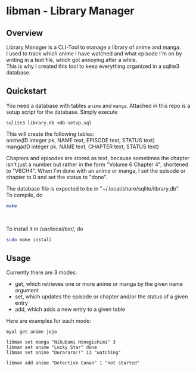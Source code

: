 # libman - Library Manager

## Overview

Library Manager is a CLI-Tool to manage a library of anime and manga.  
I used to track which anime I have watched and what episode I'm on by
writing in a text file, which got annoying after a while.  
This is why I created this tool to keep everything organized in a
sqlite3 database.  

## Quickstart

You need a database with tables `anime` and `manga`. Attached in this
repo is a setup script for the database. Simply execute
```
sqlite3 library.db <db-setup.sql
```

This will create the following tables:  
anime(ID integer pk, NAME text, EPISODE text, STATUS text)  
manga(ID integer pk, NAME text, CHAPTER text, STATUS text)  

Chapters and episodes are stored as text, because sometimes the chapter
isn't just a number but rather in the form "Volume 6 Chapter 4",
shortened to "V6CH4". When I'm done with an anime or manga, I set the
episode or chapter to 0 and set the status to "done".  

The database file is expected to be in
"~/.local/share/sqlite/library.db".  
To compile, do
```bash
make
```

&nbsp;

To install it in /usr/local/bin/, do
```bash
sudo make install
```

## Usage

Currently there are 3 modes:
- get, which retrieves one or more anime or manga by the given name
argument
- set, which updates the episode or chapter and/or the status of a given
entry
- add, which adds a new entry to a given table

Here are examples for each mode:

```
myal get anime jojo
```

```
libman set manga "Nikubami Honegishimi" 3
libman set anime "Lucky Star" done
libman set anime "Durarara!!" 13 "watching"
```

```
libman add anime "Detective Conan" 1 "not started"
```
